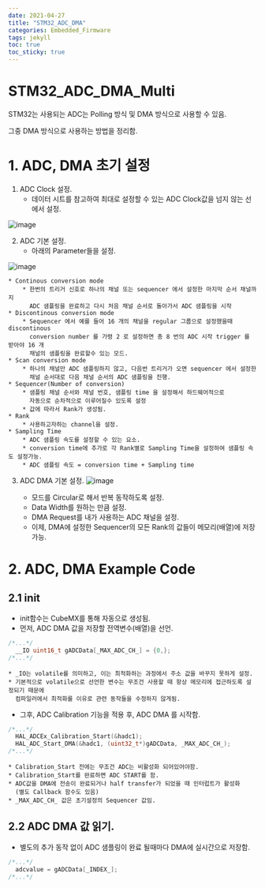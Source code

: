```yaml
---
date: 2021-04-27
title: "STM32_ADC_DMA"
categories: Embedded_Firmware
tags: jekyll
toc: true  
toc_sticky: true 
---
```


STM32_ADC_DMA_Multi
=============

STM32는 사용되는 ADC는 Polling 방식 및 DMA 방식으로 사용할 수 있음.    

그중 DMA 방식으로 사용하는 방법을 정리함.

# 1. ADC, DMA 초기 설정
1. ADC Clock 설정.
    * 데이터 시트를 참고하여 최대로 설정할 수 있는 ADC Clock값을 넘지 않는 선에서 설정.    

![image](https://user-images.githubusercontent.com/79636864/117084788-1afc5e80-ad83-11eb-8291-e307b547666d.png)    

2. ADC 기본 설정.
    * 아래의 Parameter들을 설정.

![image](https://user-images.githubusercontent.com/79636864/117084936-6e6eac80-ad83-11eb-8578-dfc06e422865.png)    

    * Continous conversion mode
        * 한번의 트리거 신호로 하나의 채널 또는 sequencer 에서 설정한 마지막 순서 채널까지    
          ADC 샘플링을 완료하고 다시 처음 채널 순서로 돌아가서 ADC 샘플링을 시작
    * Discontinous conversion mode
        * Sequencer 에서 예를 들어 16 개의 채널을 regular 그룹으로 설정했을때 discontinous    
          conversion number 를 가령 2 로 설정하면 총 8 번의 ADC 시작 trigger 를 받아야 16 개    
          채널의 샘플링을 완료할수 있는 모드.
    * Scan conversion mode
        * 하나의 채널만 ADC 샘플링하지 않고, 다음번 트리거가 오면 sequencer 에서 설정한    
          채널 순서대로 다음 채널 순서의 ADC 샘플링을 진행.
    * Sequencer(Number of conversion)
        * 샘플링 채널 순서와 채널 번호, 샘플링 time 을 설정해서 하드웨어적으로    
          자동으로 순차적으로 이루어질수 있도록 설정
        * 값에 따라서 Rank가 생성됨.
    * Rank
        * 사용하고자하는 channel을 설정.
    * Sampling Time
        * ADC 샘플링 속도를 설정할 수 있는 요소.
        * conversion time에 추가로 각 Rank별로 Sampling Time을 설정하여 샘플링 속도 설정가능.
        * ADC 샘플링 속도 = conversion time + Sampling time

3. ADC DMA 기본 설정.
![image](https://user-images.githubusercontent.com/79636864/117085568-23559900-ad85-11eb-9794-904f6261d327.png)    

    * 모드를 Circular로 해서 반복 동작하도록 설정.
    * Data Width를 원하는 만큼 설정.
    * DMA Request를 내가 사용하는 ADC 채널을 설정.
    * 이제, DMA에 설정한 Sequencer의 모든 Rank의 값들이 메모리(배열)에 저장가능.
    
    
# 2. ADC, DMA Example Code
## 2.1 init
* init함수는 CubeMX를 통해 자동으로 생성됨.
* 먼저, ADC DMA 값을 저장할 전역변수(배열)을 선언.

~~~c++
/*...*/
  __IO uint16_t gADCData[_MAX_ADC_CH_] = {0,};
/*...*/
~~~    
    * _IO는 volatile를 의미하고, 이는 최적화하는 과정에서 주소 값을 바꾸지 못하게 설정.
    * 기본적으로 volatile으로 선언한 변수는 무조건 사용할 때 항상 메모리에 접근하도록 설정되기 때문에    
      컴파일러에서 최적화를 이유로 관련 동작들을 수정하지 않게됨.

* 그후, ADC Calibration 기능을 적용 후, ADC DMA 를 시작함.  
~~~c++
/*...*/
  HAL_ADCEx_Calibration_Start(&hadc1);
  HAL_ADC_Start_DMA(&hadc1, (uint32_t*)gADCData, _MAX_ADC_CH_);
/*...*/
~~~    
    * Calibration_Start 전에는 무조건 ADC는 비활성화 되어있어야함.
    * Calibration_Start를 완료하면 ADC START를 함.
    * ADC값을 DMA에 전송이 완료되거나 half transfer가 되었을 때 인터럽트가 활성화    
      (별도 Callback 함수도 있음)
    * _MAX_ADC_CH_ 값은 초기설정의 Sequencer 값임.    


## 2.2 ADC DMA 값 읽기.
* 별도의 추가 동작 없이 ADC 샘플링이 완료 될때마다 DMA에 실시간으로 저장함.    
~~~c++
/*...*/
  adcvalue = gADCData[_INDEX_];
/*...*/
~~~    


